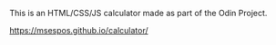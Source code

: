 This is an HTML/CSS/JS calculator made as part of the Odin Project.

https://msespos.github.io/calculator/
